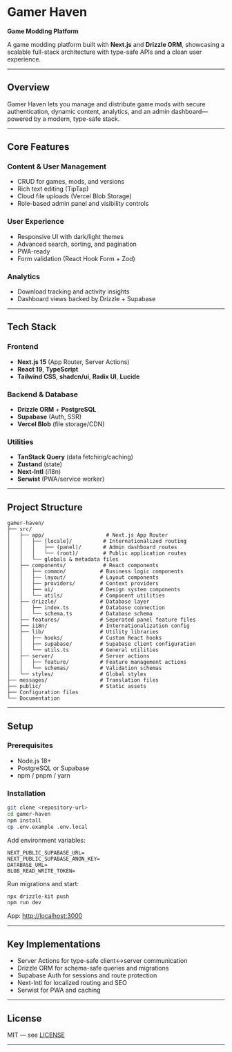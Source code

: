 # Gamer Haven

**Game Modding Platform**

A game modding platform built with **Next.js** and **Drizzle ORM**, showcasing a scalable full-stack architecture with type-safe APIs and a clean user experience.

---

## Overview

Gamer Haven lets you manage and distribute game mods with secure authentication, dynamic content, analytics, and an admin dashboard—powered by a modern, type-safe stack.

---

## Core Features

### Content & User Management

* CRUD for games, mods, and versions
* Rich text editing (TipTap)
* Cloud file uploads (Vercel Blob Storage)
* Role-based admin panel and visibility controls

### User Experience

* Responsive UI with dark/light themes
* Advanced search, sorting, and pagination
* PWA-ready
* Form validation (React Hook Form + Zod)

### Analytics

* Download tracking and activity insights
* Dashboard views backed by Drizzle + Supabase

---

## Tech Stack

### Frontend

* **Next.js 15** (App Router, Server Actions)
* **React 19**, **TypeScript**
* **Tailwind CSS**, **shadcn/ui**, **Radix UI**, **Lucide**

### Backend & Database

* **Drizzle ORM** + **PostgreSQL**
* **Supabase** (Auth, SSR)
* **Vercel Blob** (file storage/CDN)

### Utilities

* **TanStack Query** (data fetching/caching)
* **Zustand** (state)
* **Next-Intl** (i18n)
* **Serwist** (PWA/service worker)

---

## Project Structure

```
gamer-haven/
├── src/
│   ├── app/                    # Next.js App Router
│   │   ├── [locale]/          # Internationalized routing
│   │   │   ├── (panel)/       # Admin dashboard routes
│   │   │   └── (root)/        # Public application routes
│   │   └── globals & metadata files
│   ├── components/            # React components
│   │   ├── common/           # Business logic components
│   │   ├── layout/           # Layout components
│   │   ├── providers/        # Context providers
│   │   ├── ui/               # Design system components
│   │   └── utils/            # Component utilities
│   ├── drizzle/              # Database layer
│   │   ├── index.ts          # Database connection
│   │   └── schema.ts         # Database schema
│   ├── features/             # Seperated panel feature files
│   ├── i18n/                 # Internationalization config
│   ├── lib/                  # Utility libraries
│   │   ├── hooks/            # Custom React hooks
│   │   ├── supabase/         # Supabase client configuration
│   │   └── utils.ts          # General utilities
│   ├── server/               # Server actions
│   │   ├── feature/          # Feature management actions
│   │   └── schemas/          # Validation schemas
│   └── styles/               # Global styles
├── messages/                 # Translation files
├── public/                   # Static assets
├── Configuration files
└── Documentation
```

---

## Setup

### Prerequisites

* Node.js 18+
* PostgreSQL or Supabase
* npm / pnpm / yarn

### Installation

```bash
git clone <repository-url>
cd gamer-haven
npm install
cp .env.example .env.local
```

Add environment variables:

```env
NEXT_PUBLIC_SUPABASE_URL=
NEXT_PUBLIC_SUPABASE_ANON_KEY=
DATABASE_URL=
BLOB_READ_WRITE_TOKEN=
```

Run migrations and start:

```bash
npx drizzle-kit push
npm run dev
```

App: [http://localhost:3000](http://localhost:3000)

---

## Key Implementations

* Server Actions for type-safe client↔server communication
* Drizzle ORM for schema-safe queries and migrations
* Supabase Auth for sessions and route protection
* Next-Intl for localized routing and SEO
* Serwist for PWA and caching

---

## License

MIT — see [LICENSE](LICENSE)

---
